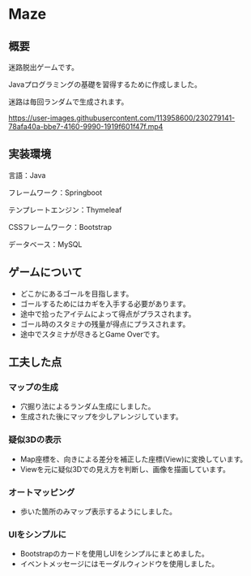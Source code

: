 # Maze

## 概要
迷路脱出ゲームです。

Javaプログラミングの基礎を習得するために作成しました。

迷路は毎回ランダムで生成されます。

https://user-images.githubusercontent.com/113958600/230279141-78afa40a-bbe7-4160-9990-1919f601f47f.mp4


## 実装環境

言語：Java

フレームワーク：Springboot

テンプレートエンジン：Thymeleaf

CSSフレームワーク：Bootstrap

データベース：MySQL

## ゲームについて
<ul>
 <li>どこかにあるゴールを目指します。</li>

 <li>ゴールするためにはカギを入手する必要があります。</li>

 <li>途中で拾ったアイテムによって得点がプラスされます。</li>

 <li>ゴール時のスタミナの残量が得点にプラスされます。</li>

 <li>途中でスタミナが尽きるとGame Overです。</li>
</ul>

## 工夫した点

### マップの生成
<ul>
 <li>穴掘り法によるランダム生成にしました。</li>
 <li>生成された後にマップを少しアレンジしています。</li>
</ul> 

### 疑似3Dの表示
<ul>
 <li>Map座標を、向きによる差分を補正した座標(View)に変換しています。</li>
 <li>Viewを元に疑似3Dでの見え方を判断し、画像を描画しています。</li>
</ul>

### オートマッピング
<ul>
 <li>歩いた箇所のみマップ表示するようにしました。</li>
</ul>

### UIをシンプルに
<ul>
 <li>Bootstrapのカードを使用しUIをシンプルにまとめました。</li>
 <li>イベントメッセージにはモーダルウィンドウを使用しました。</li>
</ul>
